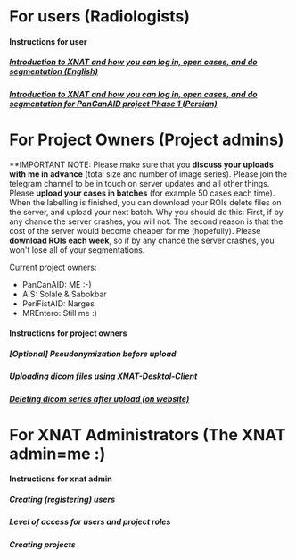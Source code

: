 # For users (Radiologists)

#### Instructions for user
##### [Introduction to XNAT and how you can log in, open cases, and do segmentation (English)](https://youtu.be/mC2qtRc-o6w)
##### [Introduction to XNAT and how you can log in, open cases, and do segmentation for PanCanAID project Phase 1 (Persian)](https://youtu.be/Qp1ydXVGoJc)


# For Project Owners (Project admins)
**IMPORTANT NOTE: 
Please make sure that you **discuss your uploads with me in advance** (total size and number of image series). Please join the telegram channel to be in touch on server updates and all other things. 
Please **upload your cases in batches** (for example 50 cases each time). When the labelling is finished, you can download your ROIs delete files on the server, and upload your next batch. Why you should do this: First, if by any chance the server crashes, you will not. The second reason is that the cost of the server would become cheaper for me (hopefully).
Please **download ROIs each week**, so if by any chance the server crashes, you won't lose all of your segmentations.

Current project owners:
- PanCanAID: ME :-)
- AIS: Solale & Sabokbar
- PeriFistAID: Narges
- MREntero: Still me :) 

#### Instructions for project owners
##### [Optional] Pseudonymization before upload
##### Uploading dicom files using XNAT-Desktol-Client
##### [Deleting dicom series after upload (on website)](https://youtu.be/NIHyI6COtGE)


# For XNAT Administrators (The XNAT admin=me :)

#### Instructions for xnat admin
##### Creating (registering) users
##### Level of access for users and project roles
##### Creating projects
